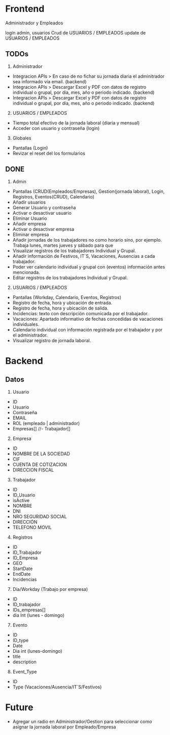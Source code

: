 # Frontend

Administrador y Empleados

login admin, usuarios
Crud de USUARIOS / EMPLEADOS
update de USUARIOS / EMPLEADOS

## TODOs

1. Administrador

- Integracion APIs > En caso de no fichar su jornada diaria el adminitrador sea informado vía email. (backend)
- Integracion APIs > Descargar Excel y PDF con datos de registro individual o grupal, por día, mes, año o periodo indicado. (backend)
- Integracion APIs > Descargar Excel y PDF con datos de registro individual o grupal, por día, mes, año o periodo indicado. (backend)

2. USUARIOS / EMPLEADOS

- Tiempo total efectivo de la jornada laboral (diaria y mensual)
- Acceder con usuario y contraseña (login)

3. Globales

- Pantallas (Login)
- Revizar el reset del los formularios

## DONE

1. Admin

- Pantallas (CRUD(Empleados/Empresas), Gestion(jornada laboral), Login, Registros, Eventos(CRUD), Calendario)
- Añadir usuarios
- Generar Usuario y contraseña
- Activar o desactivar usuario
- Eliminar Usuario
- Añadir empresa
- Activar o desactivar empresa
- Eliminar empresa
- Añadir jornadas de los trabajadores no como horario sino, por ejemplo. Trabaja lunes, martes jueves y sábado para que
- Visualizar registros de los trabajadores Individual y Grupal.
- Añadir información de Festivos, IT´S, Vacaciones, Ausencias a cada trabajador.
- Poder ver calendario individual y grupal con (eventos) información antes mencionada.
- Editar registros de los trabajadores Individual y Grupal.

2. USUARIOS / EMPLEADOS

- Pantallas (Workday, Calendario, Eventos, Registros)
- Registro de fecha, hora y ubicación de entrada.
- Registro de fecha, hora y ubicación de salida.
- Incidencias: texto con descripción comunicada por el trabajador.
- Vacaciones: Apartado informativo de fechas concedidas de vacaciones individuales.
- Calendario individual con información registrada por el trabajador y por el administrador.
- Visualizar registro de jornada laboral.

# Backend

<!--  Authorization / Authentication -->

<!-- User -->
<!-- Company -->
<!-- Employee -->
<!-- Registros -->
<!-- Eventos -->
<!-- Workday -->
<!-- Calendario -->

## Datos

1. Usuario

- ID
- Usuario
- Contraseña
- EMAIL
- ROL (empleado | administrador)
- Empresas[]
  //- Trabajador[]

2. Empresa

- ID
- NOMBRE DE LA SOCIEDAD
- CIF
- CUENTA DE COTIZACION
- DIRECCION FISCAL

<!-- - Trabajadores[] -->

3. Trabajador

- ID
- ID_Usuario
- isActive
- NOMBRE
- DNI
- NRO SEGURIDAD SOCIAL
- DIRECCIÓN
- TELEFONO MOVIL

4. Registros

- ID
- ID_Trabajador
- ID_Empresa
- GEO
- StartDate
- EndDate
- Incidencias

<!-- 5. Eventos
- ID
- Date
- Comentario -->

7. Dia/Workday (Trabajo por empresa)

- ID
- ID_trabajador
- IDs_empresas[]
- dia Int (lunes - domingo)
<!-- - isActive -->

<!-- 6. Calendario
- eventos [] -->

7. Evento

- ID
- ID_type
- Date
- Dia int (lunes-domingo)
- title
- description

8. Event_Type

- ID
- Type (Vacaciones/Ausencia/IT´S/Festivos)

# Future

- Agregar un radio en Administrador/Gestion para seleccionar como asignar la jornada laboral por Empleado/Empresa
